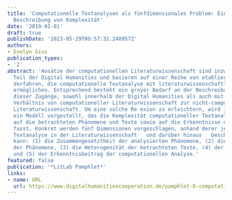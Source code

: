 ```yaml
---
title: 'Computationelle Textanalysen als fünfdimensionales Problem: Ein Modell zur
  Beschreibung von Komplexität'
date: '2019-01-01'
draft: true
publishDate: '2023-05-29T09:57:32.248957Z'
authors:
- Evelyn Gius
publication_types:
- '2'
abstract: 'Ansätze der computationellen Literaturwissenschaft sind inzwischen fester
  Teil der Digital Humanities und basieren auf einer Reihe von etablierten und neuen
  Verfahren, die computationelle Textanalyse mit literaturwissenschaftlichen Forschungsinteresse
  ermöglichen. Entsprechend besteht ein groÿer Bedarf an der Beschreibung und Re exion
  dieser Zugänge, sowohl innerhalb der Digital Humanities als auch mit Blick auf das
  Verhältnis von computationeller Literaturwissenschaft zur nicht-computationellen
  Literaturwissenschaft. Um eine solche Re exion zu erleichtern, wird in diesem Beitrag
  ein Modell vorgestellt, das die Komplexität computationeller Textanalysen in Bezug
  auf die betrachteten Phänomene und Texte sowie auf die Erkenntnisse der Analyse
  fasst. Konkret werden fünf Dimensionen vorgeschlagen, anhand derer jede computationelle
  Textanalyse in der Literaturwissenschaft   und darüber hinaus   beschrieben werden
  kann: (1) die Zusammengesetztheit der analysierten Phänomene, (2) die Kontextualisierung
  der Phänomene, (3) die Heterogenität der betrachteten Texte, (4) der Analysemodus
  und (5) der Erkenntnisbeitrag der computationellen Analyse.'
featured: false
publication: '*LitLab Pamphlet*'
links:
- name: URL
  url: https://www.digitalhumanitiescooperation.de/pamphlet-8-computationelle-textanalysen/
---
```


